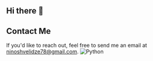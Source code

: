 ## Hi there 👋

<!--
**ninia99/Ninia99** is a ✨ _special_ ✨ repository because its `README.md` (this file) appears on your GitHub profile.

Here are some ideas to get you started:

- 🔭 I’m currently working on ...
- 🌱 I’m currently learning ...
- 👯 I’m looking to collaborate on ...
- 🤔 I’m looking for help with ...
- 💬 Ask me about ...
- 📫 How to reach me: ...
- 😄 Pronouns: ...
- ⚡ Fun fact: ...
-->
## Contact Me

If you'd like to reach out, feel free to send me an email at [ninoshvelidze78@gmail.com](mailto:yourname@gmail.com).
![Python](https://img.shields.io/badge/Python-blue?style=flat-square&logo=python&logoColor=white)
